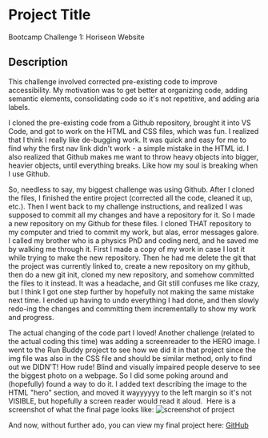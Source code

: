 # Project Title
Bootcamp Challenge 1: Horiseon Website
​
## Description 
​This challenge involved corrected pre-existing code to improve accessibility. My motivation was to get better at organizing code, adding semantic elements, consolidating code so it's not repetitive, and adding aria labels. 

I cloned the pre-existing code from a Github repository, brought it into VS Code, and got to work on the HTML and CSS files, which was fun. I realized that I think I really like de-bugging work.  It was quick and easy for me to find why the first nav link didn't work - a simple mistake in the HTML id.  I also realized that Github makes me want to throw heavy objects into bigger, heavier objects, until everything breaks. Like how my soul is breaking when I use Github. 

So, needless to say, my biggest challenge was using Github. After I cloned the files, I finished the entire project (corrected all the code, cleaned it up, etc.). Then I went back to my challenge instructions, and realized I was supposed to commit all my changes and have a repository for it.  So I made a new repository on my Github for these files. I cloned THAT repository to my computer and tried to commit my work, but alas, error messages galore.  I called my brother who is a physics PhD and coding nerd, and he saved me by walking me through it.  First I made a copy of my work in case I lost it while trying to make the new repository. Then he had me delete the git that the project was currently linked to, create a new repository on my github, then do a new git init, cloned my new repository, and somehow committed the files to it instead. It was a headache, and Git still confuses me like crazy, but I think I got one step further by hopefully not making the same mistake next time. I ended up having to undo everything I had done, and then slowly redo-ing the changes and committing them incrementally to show my work and progress. 

The actual changing of the code part I loved!  Another challenge (related to the actual coding this time) was adding a screenreader to the HERO image.  I went to the Run Buddy project to see how we did it in that project since the img file was also in the CSS file and should be similar method, only to find out we DIDN'T!  How rude!  Blind and visually impaired people deserve to see the biggest photo on a webpage.  So I did some poking around and (hopefully) found a way to do it. I added text describing the image to the HTML "hero" section, and moved it wayyyyyy to the left margin so it's not VISIBLE, but hopefully a screen reader would read it aloud. 
​
Here is a screenshot of what the final page looks like: ![screenshot of project](../mockup.png)


And now, without further ado, you can view my final project here: [GitHub](http://suzannaakins.github.io/challenge1)